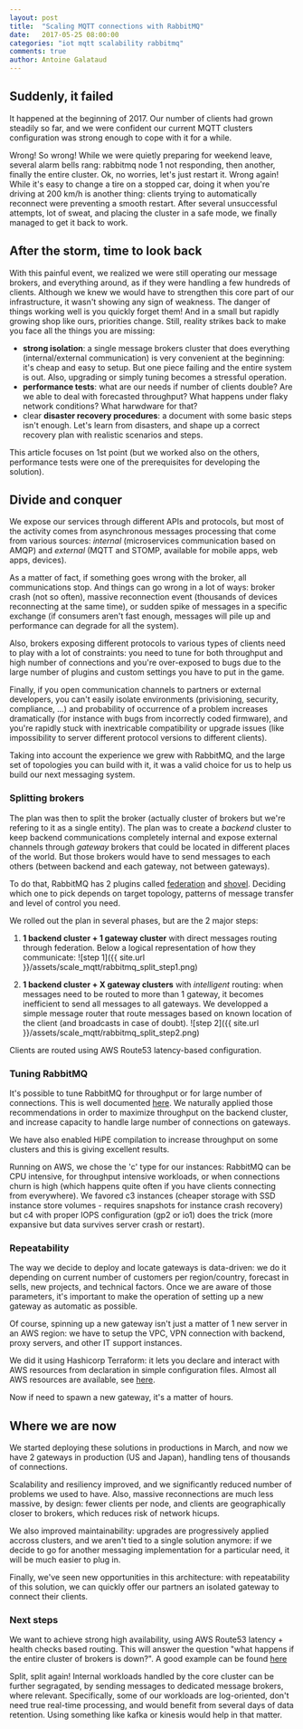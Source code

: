 ```yaml
---
layout: post
title:  "Scaling MQTT connections with RabbitMQ"
date:   2017-05-25 08:00:00
categories: "iot mqtt scalability rabbitmq"
comments: true
author: Antoine Galataud
---
```


## Suddenly, it failed

It happened at the beginning of 2017. Our number of clients had grown steadily so far, and we were confident our current MQTT clusters configuration was strong enough to cope with it for a while. 

Wrong! So wrong! While we were quietly preparing for weekend leave, several alarm bells rang: rabbitmq node 1 not responding, then another, finally the entire cluster. Ok, no worries, let's just restart it. Wrong again! While it's easy to change a tire on a stopped car, doing it when you're driving at 200 km/h is another thing: clients trying to automatically reconnect were preventing a smooth restart. After several unsuccessful attempts, lot of sweat, and placing the cluster in a safe mode, we finally managed to get it back to work.

## After the storm, time to look back

With this painful event, we realized we were still operating our message brokers, and everything around, as if they were handling a few hundreds of clients. Although we knew we would have to strengthen this core part of our infrastructure, it wasn't showing any sign of weakness. The danger of things working well is you quickly forget them! And in a small but rapidly growing shop like ours, priorities change. Still, reality strikes back to make you face all the things you are missing:

- **strong isolation**: a single message brokers cluster that does everything (internal/external communication) is very convenient at the beginning: it's cheap and easy to setup. But one piece failing and the entire system is out. Also, upgrading or simply tuning becomes a stressful operation.
- **performance tests**: what are our needs if number of clients double? Are we able to deal with forecasted throughput? What happens under flaky network conditions? What harwdware for that?
- clear **disaster recovery procedures**: a document with some basic steps isn't enough. Let's learn from disasters, and shape up a correct recovery plan with realistic scenarios and steps.

This article focuses on 1st point (but we worked also on the others, performance tests were one of the prerequisites for developing the solution).

## Divide and conquer

We expose our services through different APIs and protocols, but most of the activity comes from asynchronous messages processing that come from various sources: *internal* (microservices communication based on AMQP) and *external* (MQTT and STOMP, available for mobile apps, web apps, devices). 

As a matter of fact, if something goes wrong with the broker, all communications stop. And things can go wrong in a lot of ways: broker crash (not so often), massive reconnection event (thousands of devices reconnecting at the same time), or sudden spike of messages in a specific exchange (if consumers aren't fast enough, messages will pile up and performance can degrade for all the system).

Also, brokers exposing different protocols to various types of clients need to play with a lot of constraints: you need to tune for both throughput and high number of connections and you're over-exposed to bugs due to the large number of plugins and custom settings you have to put in the game.

Finally, if you open communication channels to partners or external developers, you can't easily isolate environments (privisioning, security, compliance, ...) and probability of occurrence of a problem increases dramatically (for instance with bugs from incorrectly coded firmware), and you're rapidly stuck with inextricable compatibility or upgrade issues (like impossibility to server different protocol versions to different clients).

Taking into account the experience we grew with RabbitMQ, and the large set of topologies you can build with it, it was a valid choice for us to help us build our next messaging system.

### Splitting brokers

The plan was then to split the broker (actually cluster of brokers but we're refering to it as a single entity). The plan was to create a *backend* cluster to keep backend communications completely internal and expose external channels through *gateway* brokers that could be located in different places of the world. But those brokers would have to send messages to each others (between backend and each gateway, not between gateways).

To do that, RabbitMQ has 2 plugins called [federation](https://www.rabbitmq.com/federation.html) and [shovel](https://www.rabbitmq.com/shovel.html). Deciding which one to pick depends on target topology, patterns of message transfer and level of control you need.

We rolled out the plan in several phases, but are the 2 major steps:

1. **1 backend cluster + 1 gateway cluster** with direct messages routing through federation. Below a logical representation of how they communicate:
![step 1]({{ site.url }}/assets/scale_mqtt/rabbitmq_split_step1.png)

2. **1 backend cluster + X gateway clusters** with *intelligent* routing: when messages need to be routed to more than 1 gateway, it becomes inefficient to send all messages to all gateways. We developped a simple message router that route messages based on known location of the client (and broadcasts in case of doubt).
![step 2]({{ site.url }}/assets/scale_mqtt/rabbitmq_split_step2.png)

Clients are routed using AWS Route53 latency-based configuration.

### Tuning RabbitMQ

It's possible to tune RabbitMQ for throughput or for large number of connections. This is well documented [here](https://www.rabbitmq.com/networking.html). We naturally applied those recommendations in order to maximize throughput on the backend cluster, and increase capacity to handle large number of connections on gateways.

We have also enabled HiPE compilation to increase throughput on some clusters and this is giving excellent results. 

Running on AWS, we chose the 'c' type for our instances: RabbitMQ can be CPU intensive, for throughput intensive workloads, or when connections churn is high (which happens quite often if you have clients connecting from everywhere). We favored c3 instances (cheaper storage with SSD instance store volumes - requires snapshots for instance crash recovery) but c4 with proper IOPS configuration (gp2 or io1) does the trick (more expansive but data survives server crash or restart).

### Repeatability 

The way we decide to deploy and locate gateways is data-driven: we do it depending on current number of customers per region/country, forecast in sells, new projects, and technical factors. Once we are aware of those parameters, it's important to make the operation of setting up a new gateway as automatic as possible. 

Of course, spinning up a new gateway isn't just a matter of 1 new server in an AWS region: we have to setup the VPC, VPN connection with backend, proxy servers, and other IT support instances.

We did it using Hashicorp Terraform: it lets you declare and interact with AWS resources from declaration in simple configuration files. Almost all AWS resources are available, see [here](https://www.terraform.io/docs/providers/aws/). 

Now if need to spawn a new gateway, it's a matter of hours.

## Where we are now

We started deploying these solutions in productions in March, and now we have 2 gateways in production (US and Japan), handling tens of thousands of connections.

Scalability and resiliency improved, and we significantly reduced number of problems we used to have. Also, massive reconnections are much less massive, by design: fewer clients per node, and clients are geographically closer to brokers, which reduces risk of network hicups.

We also improved maintainability: upgrades are progressively applied accross clusters, and we aren't tied to a single solution anymore: if we decide to go for another messaging implementation for a particular need, it will be much easier to plug in.

Finally, we've seen new opportunities in this architecture: with repeatability of this solution, we can quickly offer our partners an isolated gateway to connect their clients.

### Next steps

We want to achieve strong high availability, using AWS Route53 latency + health checks based routing. This will answer the question "what happens if the entire cluster of brokers is down?". A good example can be found [here](http://docs.aws.amazon.com/Route53/latest/DeveloperGuide/dns-failover-complex-configs.html)

Split, split again! Internal workloads handled by the core cluster can be further segragated, by sending messages to dedicated message brokers, where relevant. Specifically, some of our workloads are log-oriented, don't need true real-time processing, and would benefit from several days of data retention. Using something like kafka or kinesis would help in that matter.


